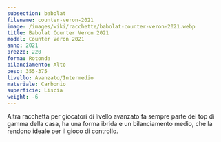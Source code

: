 ```yaml
---
subsection: babolat
filename: counter-veron-2021
image: /images/wiki/racchette/babolat-counter-veron-2021.webp
title: Babolat Counter Veron 2021
model: Counter Veron 2021
anno: 2021
prezzo: 220
forma: Rotonda
bilanciamento: Alto
peso: 355-375
livello: Avanzato/Intermedio
materiale: Carbonio
superficie: Liscia
weight: -6
---
```

Altra racchetta per giocatori di livello avanzato fa sempre parte dei top di gamma della casa, ha una forma ibrida e un bilanciamento medio, che la rendono ideale per il gioco di controllo.